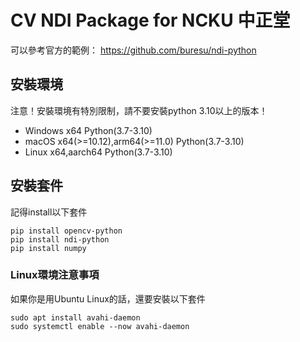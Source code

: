 # CV NDI Package for NCKU 中正堂

可以參考官方的範例：
https://github.com/buresu/ndi-python

## 安裝環境
注意！安裝環境有特別限制，請不要安裝python 3.10以上的版本！
- Windows x64 Python(3.7-3.10)
- macOS x64(>=10.12),arm64(>=11.0) Python(3.7-3.10)
- Linux x64,aarch64 Python(3.7-3.10)

## 安裝套件
記得install以下套件
```
pip install opencv-python
pip install ndi-python
pip install numpy
```
### Linux環境注意事項
如果你是用Ubuntu Linux的話，還要安裝以下套件
```
sudo apt install avahi-daemon
sudo systemctl enable --now avahi-daemon
```